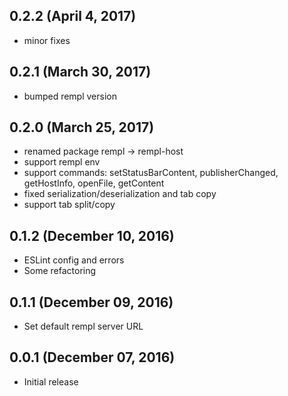 ## 0.2.2 (April 4, 2017)

- minor fixes

## 0.2.1 (March 30, 2017)

- bumped rempl version

## 0.2.0 (March 25, 2017)

- renamed package rempl -> rempl-host
- support rempl env
- support commands: setStatusBarContent, publisherChanged, getHostInfo, openFile, getContent
- fixed serialization/deserialization and tab copy
- support tab split/copy

## 0.1.2 (December 10, 2016)

- ESLint config and errors
- Some refactoring

## 0.1.1 (December 09, 2016)

- Set default rempl server URL

## 0.0.1 (December 07, 2016)

- Initial release
